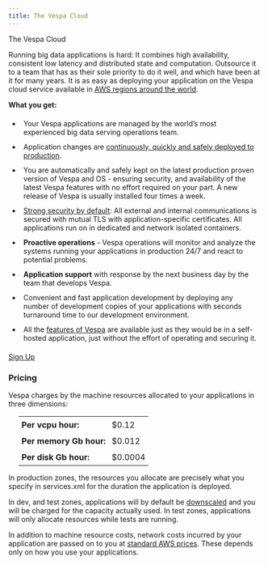 ```yaml
---
title: The Vespa Cloud
---
```


<style>
table.price {
    margin-bottom: 15px;
    margin-left: 20px;
}

table.price td {
    padding: 6px;
}

ul.offer li {
    padding: 6px;
}
</style>

<section id="roadmap" class="bg-light-blue">

<div class="intro container">

<div class="row">

<div class="col-lg-12 text-left">
<div class="h1">The Vespa Cloud</div>
</div>
</div>

<div class="row">
<div class="col-lg-12 text-left">

<p>Running big data applications is hard: It combines high availability, consistent low latency and distributed
state and computation. Outsource it to a team that has as their sole priority to do it well, and which have been
at it for many years. It is as easy as deploying your application on the Vespa cloud service available in
<a href="https://vespa.ai/documentation/reference/zones">AWS regions around the world</a>.</p>

<p><b>What you get:</b></p>

<ul class="offer">

<li>Your Vespa applications are managed by the world’s most experienced big data serving operations team.</li>

<li>Application changes are
<a href="https://vespa.ai/documentation/automated-deployments">continuously, quickly and safely deployed to production</a>.</li>

<li>You are automatically and safely kept on the latest production proven version of Vespa and OS -
ensuring security, and availability of the latest Vespa features with no effort required on your part. A new release
of Vespa is usually installed four times a week.</li>

<li><a href="https://vespa.ai/documentation/security-model">Strong security by default</a>:
All external and internal communications is secured with mutual TLS with
application-specific certificates. All applications run on in dedicated and network isolated containers.</li>

<li><b>Proactive operations</b> - Vespa operations will monitor and analyze the systems running your applications 
in production 24/7 and react to potential problems.</li>

<li><b>Application support</b> with response by the next business day by the team that develops Vespa.</li>

<li>Convenient and fast application development by deploying any number of development copies of your
applications with seconds turnaround time to our development environment.</li>

<li>All the <a href="https://docs.vespa.ai/documentation/features.html">features of Vespa</a> are available just as
they would be in a self-hosted application, just without the effort of operating and securing it.</li>

</ul>

<p><a href="mailto:support@vespa.ai" class="btn btn-xl intro-button">Sign Up</a></p>

<h3>Pricing</h3>

<p>Vespa charges by the machine resources allocated to your applications in three dimensions:</p>

<table class="price">
<tr><td><b>Per vcpu hour:</b></td>      <td>$0.12</td></tr>
<tr><td><b>Per memory Gb hour:</b></td> <td>$0.012</td></tr>
<tr><td><b>Per disk Gb hour:</b></td>   <td>$0.0004</td></tr>
</table>

<p>In production zones, the resources you allocate are precisely what you specify in services.xml for the duration
the application is deployed.</p>

<p>In dev, and test zones, applications will by default be
<a href="https://vespa.ai/documentation/reference/environments">downscaled</a> and you will be charged for
the capacity actually used. In test zones, applications will only allocate resources while tests are running.</p>

<p>In addition to machine resource costs, network costs incurred by your application are passed on to you at
<a href="https://aws.amazon.com/ec2/pricing/on-demand/#Data_Transfer">standard AWS prices</a>.
These depends only on how you use your applications.</p>

